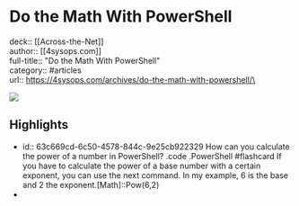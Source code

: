 # Do the Math With PowerShell

deck:: [[Across-the-Net]]\
author:: [[4sysops.com]]\
full-title:: "Do the Math With PowerShell"\
category:: #articles\
url:: https://4sysops.com/archives/do-the-math-with-powershell/\

![](https://readwise-assets.s3.amazonaws.com/static/images/article0.00998d930354.png)
## Highlights
- id:: 63c669cd-6c50-4578-844c-9e25cb922329
   How can you calculate the power of a number in PowerShell? .code .PowerShell #flashcard 
    If you have to calculate the power of a base number with a certain exponent, you can use the next command. In my example, 6 is the base and 2 the exponent.[Math]::Pow(6,2)
-